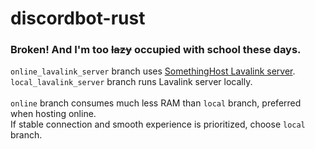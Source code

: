 # discordbot-rust
### Broken! And I'm too ~~lazy~~ occupied with school these days.
`online_lavalink_server` branch uses [SomethingHost Lavalink server](https://support.something.host/en/article/lavalink-hosting-okm26z/).
<br>
`local_lavalink_server` branch runs Lavalink server locally.
<br><br>
`online` branch consumes much less RAM than `local` branch, preferred when hosting online.
<br>
If stable connection and smooth experience is prioritized, choose `local` branch.
